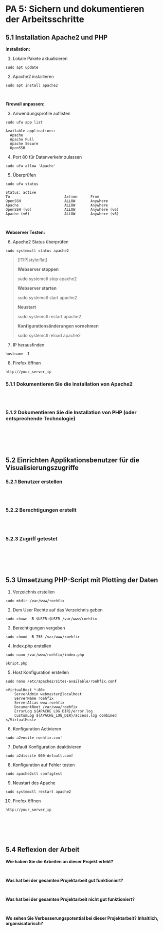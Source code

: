 
# PA 5: Sichern und dokumentieren der Arbeitsschritte 
    
## 5.1 Installation Apache2 und PHP

__Installation:__

1. Lokale Pakete aktualisieren
```Terminal
sudo apt update
```


2. Apache2 installieren 
```Terminal
sudo apt install apache2
```

<br>

__Firewall anpassen:__

3. Anwendungsprofile auflisten
```Terminal
sudo ufw app list
```
```Output
Available applications:
  Apache
  Apache Full
  Apache Secure
  OpenSSH
```


4. Port 80 für Datenverkehr zulassen
```Terminal
sudo ufw allow 'Apache'
```


5. Überprüfen
```Terminal
sudo ufw status
```
```Output
Status: active
To                         Action      From
OpenSSH                    ALLOW       Anywhere                  
Apache                     ALLOW       Anywhere                
OpenSSH (v6)               ALLOW       Anywhere (v6)             
Apache (v6)                ALLOW       Anywhere (v6)
```

<br>

__Webserver Testen:__

6. Apache2 Status überprüfen
```Terminal
sudo systemctl status apache2
```
> [!TIP|style:flat]
>
>__Webserver stoppen__
>
>sudo systemctl stop apache2
>
>__Webserver starten__
>
>sudo systemctl start apache2
>
>__Neustart__
>
>sudo systemctl restart apache2
>
>__Konfigurationsänderungen vornehmen__
>
>sudo systemctl reload apache2


7. IP herausfinden
```Terminal
hostname -I
```

8. Firefox öffnen
```Firefox
http://your_server_ip
```










### 5.1.1 Dokumentieren Sie die Installation von Apache2
        

<br>
<br>

### 5.1.2 Dokumentieren Sie die Installation von PHP (oder entsprechende Technologie)



<br>
<br>
<br>
<br>

## 5.2 Einrichten Applikationsbenutzer für die Visualisierungszugriffe
        
### 5.2.1 Benutzer erstellen
        
        
<br>
<br>
       
### 5.2.2 Berechtigungen erstellt


<br>
<br>

### 5.2.3 Zugriff getestet


<br>
<br>
<br>
<br>

## 5.3 Umsetzung PHP-Script mit Plotting der Daten

1. Verzeichnis erstellen
```Terminal
sudo mkdir /var/www/roehfix
```


2. Dem User Rechte auf das Verzeichnis geben
```Terminal
sudo chown -R $USER:$USER /var/www/roehfix
```


3. Berechtigungen vergeben 
```Terminal
sudo chmod -R 755 /var/www/roehfix
```



4. Index.php erstellen
```Terminal
sudo nano /var/www/roehfix/index.php
```
```index.php
Skript.php
```


5. Host Konfiguration erstellen
```Terminal
sudo nano /etc/apache2/sites-available/roehfix.conf
```
```/etc/apache2/sites-available
<VirtualHost *:80>
    ServerAdmin webmaster@localhost
    ServerName roehfix
    ServerAlias www.roehfix
    DocumentRoot /var/www/roehfix
    ErrorLog ${APACHE_LOG_DIR}/error.log
    CustomLog ${APACHE_LOG_DIR}/access.log combined
</VirtualHost>
```


6. Konfiguration Activieren
```Terminal
sudo a2ensite roehfix.conf
```

7. Default Konfiguration deaktivieren
```Terminal
sudo a2dissite 000-default.conf
```


8. Konfiguration auf Fehler testen
```Terminal
sudo apache2ctl configtest
```


9. Neustart des Apache 
```Terminal
sudo systemctl restart apache2
```

10. Firefox öffnen
```Firefox
http://your_server_ip
```



<br>
<br>
<br>
<br>

## 5.4 Reflexion der Arbeit


__Wie haben Sie die Arbeiten an dieser Projekt erlebt?__

<br>



__Was hat bei der gesamten Projektarbeit gut funktioniert?__

<br>


__Was hat bei der gesamten Projektarbeit nicht gut funktioniert?__

<br>


__Wo sehen Sie Verbesserungspotential bei dieser Projektarbeit? Inhaltlich, organsisatorisch?__

<br>
